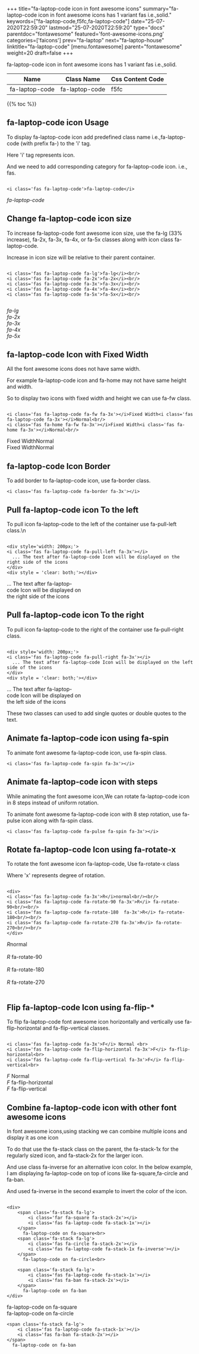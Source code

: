 +++
title="fa-laptop-code icon in font awesome icons"
summary="fa-laptop-code icon in font awesome icons has 1 variant fas i.e.,solid."
keywords=["fa-laptop-code,f5fc,fa-laptop-code"]
date="25-07-2020T22:59:20"
lastmod="25-07-2020T22:59:20"
type="docs"
parentdoc="fontawesome"
featured='font-awesome-icons.png'
categories=['faicons']
prev="fa-laptop"
next="fa-laptop-house"
linktitle="fa-laptop-code"
[menu.fontawesome]
parent="fontawesome"
weight=20
draft=false
+++


fa-laptop-code icon in font awesome icons has 1 variant fas i.e.,solid.

<div class='table-responsive'><table class='table'><thead><tr><th>Name</th><th>Class Name</th><th>Css Content Code</th></tr></thead><tbody><tr><td>fa-laptop-code</td><td>fa-laptop-code</td><td>f5fc</td></tr></tbody></table></div>


{{% toc %}}


## fa-laptop-code icon Usage

To display fa-laptop-code icon add predefined class name i.e.,fa-laptop-code (with prefix fa-) to the 'i' tag.

Here 'i' tag represents icon.

And we need to add corresponding category for fa-laptop-code icon. i.e., fas.


```

<i class='fas fa-laptop-code'>fa-laptop-code</i>
```

<i class='fas fa-laptop-code'>fa-laptop-code</i>




## Change fa-laptop-code icon size
To increase fa-laptop-code font awesome icon size, use the fa-lg (33% increase), fa-2x, fa-3x, fa-4x, or fa-5x classes along with icon class fa-laptop-code.

Increase in icon size will be relative to their parent container. 

```

<i class='fas fa-laptop-code fa-lg'>fa-lg</i><br/>
<i class='fas fa-laptop-code fa-2x'>fa-2x</i><br/>
<i class='fas fa-laptop-code fa-3x'>fa-3x</i><br/>
<i class='fas fa-laptop-code fa-4x'>fa-4x</i><br/>
<i class='fas fa-laptop-code fa-5x'>fa-5x</i><br/>
            
```

<i class='fas fa-laptop-code fa-lg'>fa-lg</i><br/>
<i class='fas fa-laptop-code fa-2x'>fa-2x</i><br/>
<i class='fas fa-laptop-code fa-3x'>fa-3x</i><br/>
<i class='fas fa-laptop-code fa-4x'>fa-4x</i><br/>
<i class='fas fa-laptop-code fa-5x'>fa-5x</i><br/>
            



## fa-laptop-code Icon with Fixed Width 

All the font awesome icons does not have same width.

For example fa-laptop-code icon and fa-home may not have same height and width.

So to display two icons with fixed width and height we can use fa-fw class.


```

<i class='fas fa-laptop-code fa-fw fa-3x'></i>Fixed Width<i class='fas fa-laptop-code fa-3x'></i>Normal<br/>
<i class='fas fa-home fa-fw fa-3x'></i>Fixed Width<i class='fas fa-home fa-3x'></i>Normal<br/>
```

<i class='fas fa-laptop-code fa-fw fa-3x'></i>Fixed Width<i class='fas fa-laptop-code fa-3x'></i>Normal<br/>
<i class='fas fa-home fa-fw fa-3x'></i>Fixed Width<i class='fas fa-home fa-3x'></i>Normal<br/>



## fa-laptop-code Icon Border 

To add border to fa-laptop-code icon, use fa-border class.


```
<i class='fas fa-laptop-code fa-border fa-3x'></i>

```
<i class='fas fa-laptop-code fa-border fa-3x'></i>





## Pull fa-laptop-code icon To the left

To pull icon fa-laptop-code to the left of the container use fa-pull-left class.\n

```

<div style='width: 200px;'>
<i class='fas fa-laptop-code fa-pull-left fa-3x'></i>
  ... The text after fa-laptop-code Icon will be displayed on the right side of the icons
</div>
<div style = 'clear: both;'></div>
```

<div style='width: 200px;'>
<i class='fas fa-laptop-code fa-pull-left fa-3x'></i>
  ... The text after fa-laptop-code Icon will be displayed on the right side of the icons
</div>
<div style = 'clear: both;'></div>




## Pull fa-laptop-code icon To the right
To pull icon fa-laptop-code to the right of the container use fa-pull-right class.

```

<div style='width: 200px;'>
<i class='fas fa-laptop-code fa-pull-right fa-3x'></i>
  ... The text after fa-laptop-code Icon will be displayed on the left side of the icons
</div>
<div style = 'clear: both;'></div>
```

<div style='width: 200px;'>
<i class='fas fa-laptop-code fa-pull-right fa-3x'></i>
  ... The text after fa-laptop-code Icon will be displayed on the left side of the icons
</div>
<div style = 'clear: both;'></div>

These two classes can used to add single quotes or double quotes to the text.


## Animate fa-laptop-code icon using fa-spin
To animate font awesome fa-laptop-code icon, use fa-spin class.

```
<i class='fas fa-laptop-code fa-spin fa-3x'></i>
```
<i class='fas fa-laptop-code fa-spin fa-3x'></i>




## Animate fa-laptop-code icon with steps
While animating the font awesome icon,We can rotate fa-laptop-code icon in 8 steps instead of uniform rotation.

To animate font awesome fa-laptop-code icon with 8 step rotation, use fa-pulse icon along with fa-spin class.


```
<i class='fas fa-laptop-code fa-pulse fa-spin fa-3x'></i>

```
<i class='fas fa-laptop-code fa-pulse fa-spin fa-3x'></i>





## Rotate fa-laptop-code Icon using fa-rotate-x
To rotate the font awesome icon fa-laptop-code, Use fa-rotate-x class

Where 'x' represents degree of rotation.


```

<div>
<i class='fas fa-laptop-code fa-3x'>R</i>normal<br/><br/>
<i class='fas fa-laptop-code fa-rotate-90 fa-3x'>R</i> fa-rotate-90<br/><br/> 
<i class='fas fa-laptop-code fa-rotate-180  fa-3x'>R</i> fa-rotate-180<br/><br/> 
<i class='fas fa-laptop-code fa-rotate-270 fa-3x'>R</i> fa-rotate-270<br/><br/>
</div>
```

<div>
<i class='fas fa-laptop-code fa-3x'>R</i>normal<br/><br/>
<i class='fas fa-laptop-code fa-rotate-90 fa-3x'>R</i> fa-rotate-90<br/><br/> 
<i class='fas fa-laptop-code fa-rotate-180  fa-3x'>R</i> fa-rotate-180<br/><br/> 
<i class='fas fa-laptop-code fa-rotate-270 fa-3x'>R</i> fa-rotate-270<br/><br/>
</div>




## Flip fa-laptop-code Icon using fa-flip-*
To flip fa-laptop-code font awesome icon horizontally and vertically use fa-flip-horizontal and fa-flip-vertical classes. 

```

<i class='fas fa-laptop-code fa-3x'>F</i> Normal <br>
<i class='fas fa-laptop-code fa-flip-horizontal fa-3x'>F</i> fa-flip-horizontal<br>
<i class='fas fa-laptop-code fa-flip-vertical fa-3x'>F</i> fa-flip-vertical<br>
```

<i class='fas fa-laptop-code fa-3x'>F</i> Normal <br>
<i class='fas fa-laptop-code fa-flip-horizontal fa-3x'>F</i> fa-flip-horizontal<br>
<i class='fas fa-laptop-code fa-flip-vertical fa-3x'>F</i> fa-flip-vertical<br>




## Combine fa-laptop-code icon with other font awesome icons
In font awesome icons,using stacking we can combine multiple icons and display it as one icon 

To do that use the fa-stack class on the parent, the fa-stack-1x for the regularly sized icon, and fa-stack-2x for the larger icon.

And use class fa-inverse for an alternative icon color. 
In the below example, I am displaying fa-laptop-code on top of icons like fa-square,fa-circle and fa-ban.

And used fa-inverse in the second example to invert the color of the icon.

```

<div>
    <span class='fa-stack fa-lg'>
        <i class='far fa-square fa-stack-2x'></i>
        <i class='fas fa-laptop-code fa-stack-1x'></i>
    </span>
      fa-laptop-code on fa-square<br>
    <span class='fa-stack fa-lg'>
        <i class='fas fa-circle fa-stack-2x'></i>
        <i class='fas fa-laptop-code fa-stack-1x fa-inverse'></i>
    </span>
      fa-laptop-code on fa-circle<br>

    <span class='fa-stack fa-lg'>
        <i class='fas fa-laptop-code fa-stack-1x'></i>
        <i class='fas fa-ban fa-stack-2x'></i>
    </span>
      fa-laptop-code on fa-ban
</div>
```

<div>
    <span class='fa-stack fa-lg'>
        <i class='far fa-square fa-stack-2x'></i>
        <i class='fas fa-laptop-code fa-stack-1x'></i>
    </span>
      fa-laptop-code on fa-square<br>
    <span class='fa-stack fa-lg'>
        <i class='fas fa-circle fa-stack-2x'></i>
        <i class='fas fa-laptop-code fa-stack-1x fa-inverse'></i>
    </span>
      fa-laptop-code on fa-circle<br>

    <span class='fa-stack fa-lg'>
        <i class='fas fa-laptop-code fa-stack-1x'></i>
        <i class='fas fa-ban fa-stack-2x'></i>
    </span>
      fa-laptop-code on fa-ban
</div>






